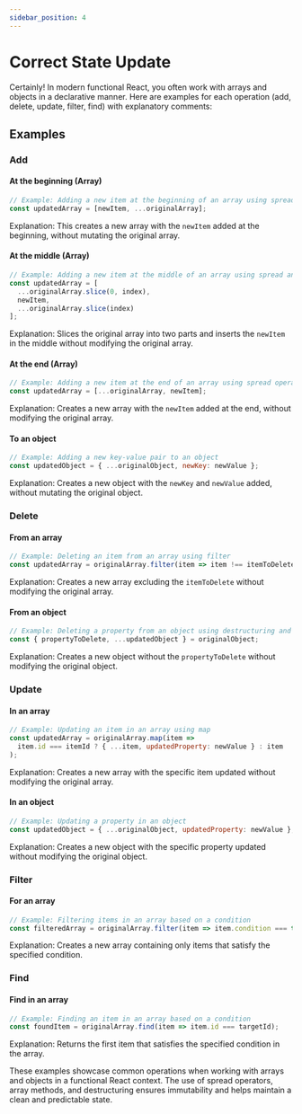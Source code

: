 ```yaml
---
sidebar_position: 4
---
```


# Correct State Update

Certainly! In modern functional React, you often work with arrays and objects in a declarative manner. Here are examples for each operation (add, delete, update, filter, find) with explanatory comments:

## Examples

### Add

#### At the beginning (Array)

```jsx
// Example: Adding a new item at the beginning of an array using spread operator
const updatedArray = [newItem, ...originalArray];
```

Explanation: This creates a new array with the `newItem` added at the beginning, without mutating the original array.

#### At the middle (Array)

```jsx
// Example: Adding a new item at the middle of an array using spread and slice
const updatedArray = [
  ...originalArray.slice(0, index), 
  newItem, 
  ...originalArray.slice(index)
];
```

Explanation: Slices the original array into two parts and inserts the `newItem` in the middle without modifying the original array.

#### At the end (Array)

```jsx
// Example: Adding a new item at the end of an array using spread operator
const updatedArray = [...originalArray, newItem];
```

Explanation: Creates a new array with the `newItem` added at the end, without modifying the original array.

#### To an object

```jsx
// Example: Adding a new key-value pair to an object
const updatedObject = { ...originalObject, newKey: newValue };
```

Explanation: Creates a new object with the `newKey` and `newValue` added, without mutating the original object.

### Delete

#### From an array

```jsx
// Example: Deleting an item from an array using filter
const updatedArray = originalArray.filter(item => item !== itemToDelete);
```

Explanation: Creates a new array excluding the `itemToDelete` without modifying the original array.

#### From an object

```jsx
// Example: Deleting a property from an object using destructuring and rest operator
const { propertyToDelete, ...updatedObject } = originalObject;
```

Explanation: Creates a new object without the `propertyToDelete` without modifying the original object.

### Update

#### In an array

```jsx
// Example: Updating an item in an array using map
const updatedArray = originalArray.map(item => 
  item.id === itemId ? { ...item, updatedProperty: newValue } : item
);
```

Explanation: Creates a new array with the specific item updated without modifying the original array.

#### In an object

```jsx
// Example: Updating a property in an object
const updatedObject = { ...originalObject, updatedProperty: newValue };
```

Explanation: Creates a new object with the specific property updated without modifying the original object.

### Filter

#### For an array

```jsx
// Example: Filtering items in an array based on a condition
const filteredArray = originalArray.filter(item => item.condition === true);
```

Explanation: Creates a new array containing only items that satisfy the specified condition.

### Find

#### Find in an array

```jsx
// Example: Finding an item in an array based on a condition
const foundItem = originalArray.find(item => item.id === targetId);
```

Explanation: Returns the first item that satisfies the specified condition in the array.

These examples showcase common operations when working with arrays and objects in a functional React context. The use of spread operators, array methods, and destructuring ensures immutability and helps maintain a clean and predictable state.
